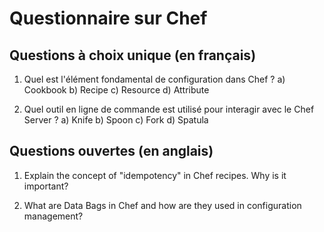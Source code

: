 # Questionnaire sur Chef

## Questions à choix unique (en français)

1. Quel est l'élément fondamental de configuration dans Chef ?
   a) Cookbook
   b) Recipe
   c) Resource
   d) Attribute

2. Quel outil en ligne de commande est utilisé pour interagir avec le Chef Server ?
   a) Knife
   b) Spoon
   c) Fork
   d) Spatula

## Questions ouvertes (en anglais)

1. Explain the concept of "idempotency" in Chef recipes. Why is it important?

2. What are Data Bags in Chef and how are they used in configuration management?

